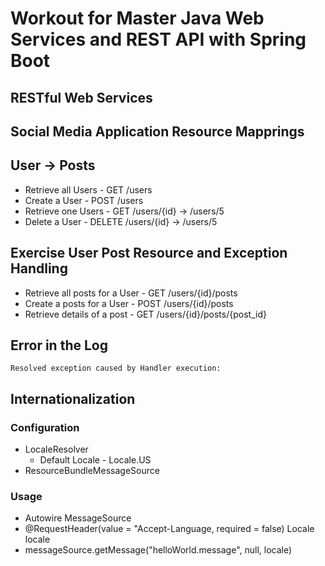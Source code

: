 # Workout for Master Java Web Services and REST API with Spring Boot

## RESTful Web Services

## Social Media Application Resource Mapprings
## User -> Posts

* Retrieve all Users    - GET       /users
* Create a User         - POST      /users
* Retrieve one Users    - GET       /users/{id} -> /users/5
* Delete a User         - DELETE    /users/{id} -> /users/5

##  Exercise User Post Resource and Exception Handling
* Retrieve all posts for a User     - GET       /users/{id}/posts
* Create a posts for a User         - POST      /users/{id}/posts
* Retrieve details of a post        - GET       /users/{id}/posts/{post_id}

## Error in the Log
```
Resolved exception caused by Handler execution:
``` 

## Internationalization
### Configuration
- LocaleResolver
    - Default Locale - Locale.US
- ResourceBundleMessageSource

### Usage
- Autowire MessageSource
- @RequestHeader(value = "Accept-Language, required = false) Locale locale
- messageSource.getMessage("helloWorld.message", null, locale) 